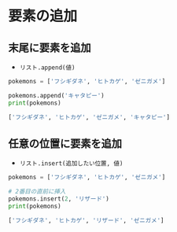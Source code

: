 # 要素の追加

## 末尾に要素を追加

- `リスト.append(値)`

```python
pokemons = ['フシギダネ', 'ヒトカゲ', 'ゼニガメ']

pokemons.append('キャタピー')
print(pokemons)
```

```python
['フシギダネ', 'ヒトカゲ', 'ゼニガメ', 'キャタピー']
```

## 任意の位置に要素を追加

- `リスト.insert(追加したい位置, 値)`

```python
pokemons = ['フシギダネ', 'ヒトカゲ', 'ゼニガメ']

# 2番目の直前に挿入
pokemons.insert(2, 'リザード')
print(pokemons)
```

```python
['フシギダネ', 'ヒトカゲ', 'リザード', 'ゼニガメ']
```